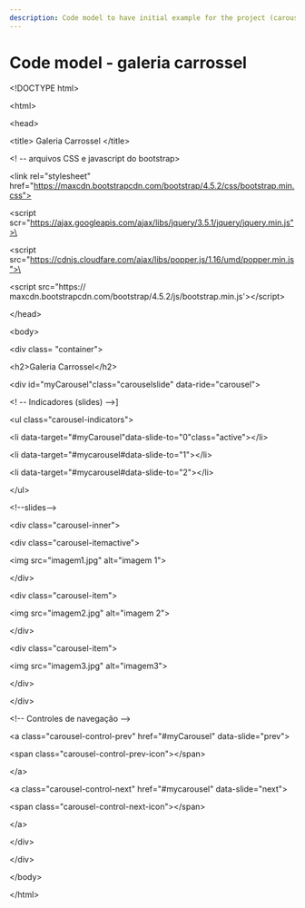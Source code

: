 ```yaml
---
description: Code model to have initial example for the project (carousel bar)
---
```


# Code model - galeria carrossel



\<!DOCTYPE html>

\<html>

\<head>

&#x20;         \<title> Galeria Carrossel \</title>

&#x20;         \<! -- arquivos CSS e javascript do bootstrap>

&#x20;         \<link rel="stylesheet" href="https://maxcdn.bootstrapcdn.com/bootstrap/4.5.2/css/bootstrap.min.css">

&#x20;         \<script scr="https://ajax.googleapis.com/ajax/libs/jquery/3.5.1/jquery/jquery.min.js">\</script>

&#x20;         \<script src="https://cdnjs.cloudfare.com/ajax/libs/popper.js/1.16/umd/popper.min.js">\</script>

&#x20;          \<script src="https:// maxcdn.bootstrapcdn.com/bootstrap/4.5.2/js/bootstrap.min.js'>\</script>

\</head>

\<body>



\<div class= "container">

&#x20;  \<h2>Galeria Carrossel\</h2>

&#x20;  \<div id="myCarousel"class="carouselslide" data-ride="carousel">

&#x20;  \<! -- Indicadores (slides) -->]

&#x20;  \<ul class="carousel-indicators">

&#x20;    \<li data-target="#myCarousel"data-slide-to="0"class="active">\</li>

&#x20;     \<li data-target="#mycarousel#data-slide-to="1">\</li>

&#x20;      \<li data-target="#mycarousel#data-slide-to="2">\</li>

\</ul>



&#x20;   \<!--slides-->

&#x20;   \<div class="carousel-inner">

&#x20;     \<div class="carousel-itemactive">

&#x20;     \<img src="imagem1.jpg" alt="imagem 1">

&#x20;     \</div>

&#x20;     \<div class="carousel-item">

&#x20;          \<img src="imagem2.jpg" alt="imagem 2">

&#x20;      \</div>

&#x20;      \<div class="carousel-item">

&#x20;      \<img src="imagem3.jpg" alt="imagem3">

&#x20;      \</div>

&#x20;   \</div>



\<!-- Controles de navegação -->

\<a class="carousel-control-prev" href="#myCarousel" data-slide="prev">

&#x20;       \<span class="carousel-control-prev-icon">\</span>

&#x20;       \</a>

&#x20;       \<a class="carousel-control-next" href="#mycarousel" data-slide="next">

&#x20;        \<span class="carousel-control-next-icon">\</span>

&#x20;        \</a>

&#x20;      \</div>

&#x20;    \</div>



\</body>

\</html>
